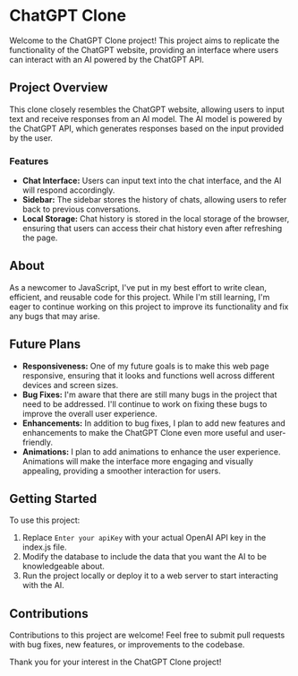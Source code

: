 # ChatGPT Clone

Welcome to the ChatGPT Clone project! This project aims to replicate the functionality of the ChatGPT website, providing an interface where users can interact with an AI powered by the ChatGPT API.

## Project Overview

This clone closely resembles the ChatGPT website, allowing users to input text and receive responses from an AI model. The AI model is powered by the ChatGPT API, which generates responses based on the input provided by the user.

### Features

- **Chat Interface:** Users can input text into the chat interface, and the AI will respond accordingly.
- **Sidebar:** The sidebar stores the history of chats, allowing users to refer back to previous conversations.
- **Local Storage:** Chat history is stored in the local storage of the browser, ensuring that users can access their chat history even after refreshing the page.

## About

As a newcomer to JavaScript, I've put in my best effort to write clean, efficient, and reusable code for this project. While I'm still learning, I'm eager to continue working on this project to improve its functionality and fix any bugs that may arise.

## Future Plans

- **Responsiveness:** One of my future goals is to make this web page responsive, ensuring that it looks and functions well across different devices and screen sizes.
- **Bug Fixes:** I'm aware that there are still many bugs in the project that need to be addressed. I'll continue to work on fixing these bugs to improve the overall user experience.
- **Enhancements:** In addition to bug fixes, I plan to add new features and enhancements to make the ChatGPT Clone even more useful and user-friendly.
- **Animations:** I plan to add animations to enhance the user experience. Animations will make the interface more engaging and visually appealing, providing a smoother interaction for users.

## Getting Started

To use this project:

1. Replace `Enter your apiKey` with your actual OpenAI API key in the index.js file.
2. Modify the database to include the data that you want the AI to be knowledgeable about.
3. Run the project locally or deploy it to a web server to start interacting with the AI.

## Contributions

Contributions to this project are welcome! Feel free to submit pull requests with bug fixes, new features, or improvements to the codebase.

Thank you for your interest in the ChatGPT Clone project!
